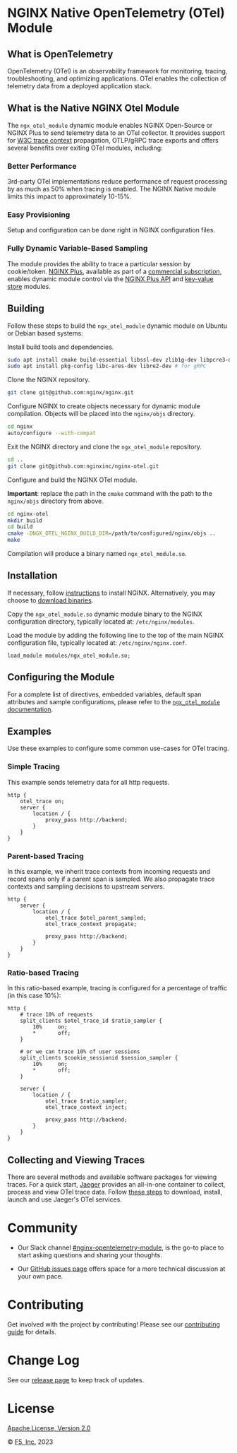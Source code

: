 # NGINX Native OpenTelemetry (OTel) Module

## What is OpenTelemetry
OpenTelemetry (OTel) is an observability framework for monitoring, tracing, troubleshooting, and optimizing applications. OTel enables the collection of telemetry data from a deployed application stack.

## What is the Native NGINX Otel Module
The `ngx_otel_module` dynamic module enables NGINX Open-Source or NGINX Plus to send telemetry data to an OTel collector. It provides support for [W3C trace context](https://www.w3.org/TR/trace-context/) propagation, OTLP/gRPC trace exports and offers several benefits over exiting OTel modules, including:

### Better Performance ###
3rd-party OTel implementations reduce performance of request processing by as much as 50% when tracing is enabled. The NGINX Native module limits this impact to approximately 10-15%.

### Easy Provisioning ###
Setup and configuration can be done right in NGINX configuration files.

### Fully Dynamic Variable-Based Sampling ###
The module provides the ability to trace a particular session by cookie/token. [NGINX Plus](https://www.nginx.com/products/nginx/), available as part of a [commercial subscription](https://www.nginx.com/products/), enables dynamic module control via the [NGINX Plus API](http://nginx.org/en/docs/http/ngx_http_api_module.html) and [key-value store](http://nginx.org/en/docs/http/ngx_http_keyval_module.html) modules.

## Building
Follow these steps to build the `ngx_otel_module` dynamic module on Ubuntu or Debian based systems:

Install build tools and dependencies.
```bash
sudo apt install cmake build-essential libssl-dev zlib1g-dev libpcre3-dev
sudo apt install pkg-config libc-ares-dev libre2-dev # for gRPC
```

Clone the NGINX repository.
```bash
git clone git@github.com:nginx/nginx.git
```

Configure NGINX to create objects necessary for dynamic module compilation. Objects will be placed into the `nginx/objs` directory.
```bash
cd nginx
auto/configure --with-compat
```

Exit the NGINX directory and clone the `ngx_otel_module` repository.
```bash
cd ..
git clone git@github.com:nginxinc/nginx-otel.git
```

Configure and build the NGINX OTel module.

**Important**: replace the path in the `cmake` command with the path to the `nginx/objs` directory from above.
```bash
cd nginx-otel
mkdir build
cd build
cmake -DNGX_OTEL_NGINX_BUILD_DIR=/path/to/configured/nginx/objs ..
make
```

Compilation will produce a binary named `ngx_otel_module.so`.

## Installation
If necessary, follow [instructions](https://nginx.org/en/docs/install.html) to install NGINX. Alternatively, you may choose to [download binaries](https://nginx.org/en/download.html).

Copy the `ngx_otel_module.so` dynamic module binary to the NGINX configuration directory, typically located at: `/etc/nginx/modules`.

Load the module by adding the following line to the top of the main NGINX configuration file, typically located at: `/etc/nginx/nginx.conf`.

```nginx
load_module modules/ngx_otel_module.so;
```

## Configuring the Module
For a complete list of directives, embedded variables, default span attributes and sample configurations, please refer to the [`ngx_otel_module` documentation](https://nginx.org/en/docs/ngx_otel_module.html).

## Examples
Use these examples to configure some common use-cases for OTel tracing.

### Simple Tracing
This example sends telemetry data for all http requests.

```nginx
http {
    otel_trace on;
    server {
        location / {
            proxy_pass http://backend;
        }
    }
}
```

### Parent-based Tracing
In this example, we inherit trace contexts from incoming requests and record spans only if a parent span is sampled. We also propagate trace contexts and sampling decisions to upstream servers.

```nginx
http {
    server {
        location / {
            otel_trace $otel_parent_sampled;
            otel_trace_context propagate;

            proxy_pass http://backend;
        }
    }
}
```

### Ratio-based Tracing
In this ratio-based example, tracing is configured for a percentage of traffic (in this case 10%):

```nginx
http {
    # trace 10% of requests
    split_clients $otel_trace_id $ratio_sampler {
        10%     on;
        *       off;
    }

    # or we can trace 10% of user sessions
    split_clients $cookie_sessionid $session_sampler {
        10%     on;
        *       off;
    }

    server {
        location / {
            otel_trace $ratio_sampler;
            otel_trace_context inject;

            proxy_pass http://backend;
        }
    }
}
```

## Collecting and Viewing Traces
There are several methods and available software packages for viewing traces. For a quick start, [Jaeger](https://www.jaegertracing.io/) provides an all-in-one container to collect, process and view OTel trace data. Follow [these steps](https://www.jaegertracing.io/docs/next-release/deployment/#all-in-one) to download, install, launch and use Jaeger's OTel services.

# Community
- Our Slack channel [#nginx-opentelemetry-module](https://nginxcommunity.slack.com/archives/C05NMNAQDU6), is the go-to place to start asking questions and sharing your thoughts.

- Our [GitHub issues page](https://github.com/nginxinc/nginx-otel/issues) offers space for a more technical discussion at your own pace.

# Contributing
Get involved with the project by contributing! Please see our [contributing guide](CONTRIBUTING.md) for details.

# Change Log
See our [release page](https://github.com/nginxinc/nginx-otel/releases) to keep track of updates.

# License
[Apache License, Version 2.0](https://github.com/nginxinc/nginx-otel/blob/main/LICENSE)

&copy; [F5, Inc.](https://www.f5.com/) 2023
